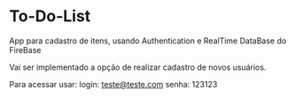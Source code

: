 # To-Do-List
App para cadastro de itens, usando Authentication e RealTime DataBase do FireBase

Vai ser implementado a opção de realizar cadastro de novos usuários.

Para acessar usar:
login: teste@teste.com
senha: 123123
